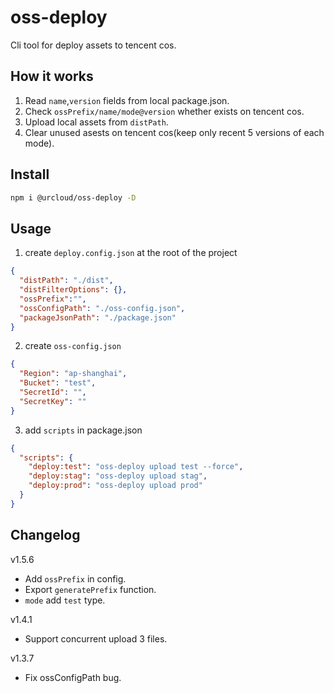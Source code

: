 # oss-deploy

Cli tool for deploy assets to tencent cos.

## How it works

1. Read `name`,`version` fields from local package.json.
2. Check `ossPrefix/name/mode@version` whether exists on tencent cos.
3. Upload local assets from `distPath`.
4. Clear unused asests on tencent cos(keep only recent 5 versions of each mode).

## Install

```bash
npm i @urcloud/oss-deploy -D
```

## Usage

1. create `deploy.config.json` at the root of the project

```json
{
  "distPath": "./dist",
  "distFilterOptions": {},
  "ossPrefix":"",
  "ossConfigPath": "./oss-config.json",
  "packageJsonPath": "./package.json"
}
```

2. create `oss-config.json`

```json
{
  "Region": "ap-shanghai",
  "Bucket": "test",
  "SecretId": "",
  "SecretKey": ""
}
```

3. add `scripts` in package.json

```json
{
  "scripts": {
    "deploy:test": "oss-deploy upload test --force",
    "deploy:stag": "oss-deploy upload stag",
    "deploy:prod": "oss-deploy upload prod"
  }
}
```

## Changelog

v1.5.6
- Add `ossPrefix` in config.
- Export `generatePrefix` function.
- `mode` add `test` type.
  
v1.4.1
- Support concurrent upload 3 files.
  
v1.3.7
- Fix ossConfigPath bug.